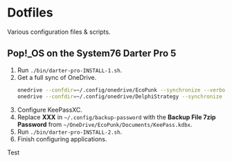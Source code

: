 # Dotfiles

Various configuration files & scripts.

## Pop!_OS on the System76 Darter Pro 5

1. Run `./bin/darter-pro-INSTALL-1.sh`.
2. Get a full sync of OneDrive.
	```bash
	onedrive --confdir=~/.config/onedrive/EcoPunk --synchronize --verbose --resync
	onedrive --confdir=~/.config/onedrive/DelphiStrategy --synchronize --verbose --resync
	```
3. Configure KeePassXC.
4. Replace **XXX** in `~/.config/backup-password` with the **Backup File 7zip Password** from `~/OneDrive/EcoPunk/Documents/KeePass.kdbx`.
5. Run `./bin/darter-pro-INSTALL-2.sh`.
6. Finish configuring applications.

Test
